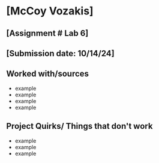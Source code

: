 # [McCoy Vozakis]
## [Assignment # Lab 6]
## [Submission date: 10/14/24]
## Worked with/sources 
* example
* example
* example
* example
## Project Quirks/ Things that don't work
* example
* example
* example
